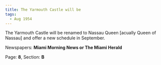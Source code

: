 ```yaml
---  
title: The Yarmouth Castle will be  
tags:  
  - Aug 1954  
---  
```

  
The Yarmouth Castle will be renamed to Nassau Queen [acually Queen of Nassau] and offer a new schedule in September.  
  
Newspapers: **Miami Morning News or The Miami Herald**  
  
Page: **8**, Section: **B** 
